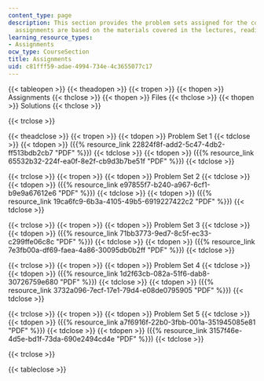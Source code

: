 ```yaml
---
content_type: page
description: This section provides the problem sets assigned for the course. These
  assignments are based on the materials covered in the lectures, readings, and labs.
learning_resource_types:
- Assignments
ocw_type: CourseSection
title: Assignments
uid: c81fff59-adae-4994-734e-4c3655077c17
---
```


{{< tableopen >}}
{{< theadopen >}}
{{< tropen >}}
{{< thopen >}}
Assignments
{{< thclose >}}
{{< thopen >}}
Files
{{< thclose >}}
{{< thopen >}}
Solutions
{{< thclose >}}

{{< trclose >}}

{{< theadclose >}}
{{< tropen >}}
{{< tdopen >}}
Problem Set 1
{{< tdclose >}}
{{< tdopen >}}
({{% resource_link 22824f8f-add2-5c47-4db2-ff513bdb2cb7 "PDF" %}})
{{< tdclose >}}
{{< tdopen >}}
({{% resource_link 65532b32-224f-ea0f-8e2f-cb9d3b7be51f "PDF" %}})
{{< tdclose >}}

{{< trclose >}}
{{< tropen >}}
{{< tdopen >}}
Problem Set 2
{{< tdclose >}}
{{< tdopen >}}
({{% resource_link e97855f7-b240-a967-6cf1-b9e9a67612e6 "PDF" %}})
{{< tdclose >}}
{{< tdopen >}}
({{% resource_link 19ca6fc9-6b3a-4105-49b5-6919227422c2 "PDF" %}})
{{< tdclose >}}

{{< trclose >}}
{{< tropen >}}
{{< tdopen >}}
Problem Set 3
{{< tdclose >}}
{{< tdopen >}}
({{% resource_link 71bb3773-9ed7-8c5f-ec33-c299ffe06c8c "PDF" %}})
{{< tdclose >}}
{{< tdopen >}}
({{% resource_link 7e3fb00a-df69-faea-4a86-30095db0b2ff "PDF" %}})
{{< tdclose >}}

{{< trclose >}}
{{< tropen >}}
{{< tdopen >}}
Problem Set 4
{{< tdclose >}}
{{< tdopen >}}
({{% resource_link 1d2f63cb-082a-51f6-dab8-30726759e680 "PDF" %}})
{{< tdclose >}}
{{< tdopen >}}
({{% resource_link 3732a096-7ecf-17e1-79d4-e08de0795905 "PDF" %}})
{{< tdclose >}}

{{< trclose >}}
{{< tropen >}}
{{< tdopen >}}
Problem Set 5
{{< tdclose >}}
{{< tdopen >}}
({{% resource_link a7f6916f-22b0-3fbb-001a-351945085e81 "PDF" %}})
{{< tdclose >}}
{{< tdopen >}}
({{% resource_link 3157f46e-4d5e-bd1f-73da-690e2494cd4e "PDF" %}})
{{< tdclose >}}

{{< trclose >}}

{{< tableclose >}}